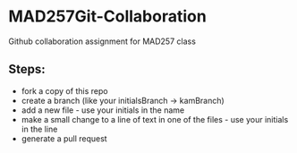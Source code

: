 # MAD257Git-Collaboration
Github collaboration assignment for MAD257 class

## Steps:

- fork a copy of this repo
- create a branch (like your initialsBranch -> kamBranch)
- add a new file - use your initials in the name
- make a small change to a line of text in one of the files - use your initials in the line
- generate a pull request



